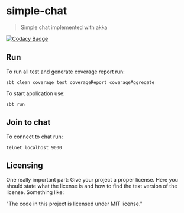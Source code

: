 # simple-chat
> Simple chat implemented with akka

[![Codacy Badge](https://api.codacy.com/project/badge/Grade/7720263821584b5cb0415c65048f575e)](https://www.codacy.com/manual/vadimbakaev/simple-chat?utm_source=github.com&amp;utm_medium=referral&amp;utm_content=vadimbakaev/simple-chat&amp;utm_campaign=Badge_Grade)

## Run

To run all test and generate coverage report run:
```shell
sbt clean coverage test coverageReport coverageAggregate
```

To start application use:
```shell
sbt run
```

## Join to chat

To connect to chat run:
```shell
telnet localhost 9000
```

## Licensing

One really important part: Give your project a proper license. Here you should
state what the license is and how to find the text version of the license.
Something like:

"The code in this project is licensed under MIT license."